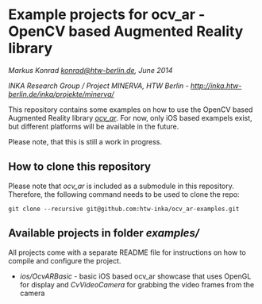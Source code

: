# Example projects for ocv_ar - OpenCV based Augmented Reality library

*Markus Konrad <konrad@htw-berlin.de>, June 2014*

*INKA Research Group / Project MINERVA, HTW Berlin - http://inka.htw-berlin.de/inka/projekte/minerva/*

This repository contains some examples on how to use the OpenCV based Augmented Reality library *[ocv_ar](https://github.com/htw-inka/ocv_ar)*. For now, only iOS based exampels exist, but different platforms will be available in the future.

Please note, that this is still a work in progress.

## How to clone this repository

Please note that *ocv_ar* is included as a submodule in this repository. Therefore, the following command needs to be used to clone the repo:

```
git clone --recursive git@github.com:htw-inka/ocv_ar-examples.git
```

## Available projects in folder *examples/*

All projects come with a separate README file for instructions on how to compile and configure the project.

* *ios/OcvARBasic* - basic iOS based ocv_ar showcase that uses OpenGL for display and *CvVideoCamera* for grabbing the video frames from the camera
